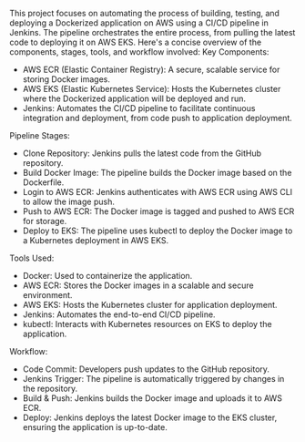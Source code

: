 This project focuses on automating the process of building, testing, and deploying a Dockerized application on AWS using a CI/CD pipeline in Jenkins. The pipeline orchestrates the entire process, from pulling the latest code to deploying it on AWS EKS. Here's a concise overview of the components, stages, tools, and workflow involved:
Key Components:

   - AWS ECR (Elastic Container Registry): A secure, scalable service for storing Docker images.
   - AWS EKS (Elastic Kubernetes Service): Hosts the Kubernetes cluster where the Dockerized application will be deployed and run.
   - Jenkins: Automates the CI/CD pipeline to facilitate continuous integration and deployment, from code push to application deployment.

Pipeline Stages:

   - Clone Repository: Jenkins pulls the latest code from the GitHub repository.
   - Build Docker Image: The pipeline builds the Docker image based on the Dockerfile.
   - Login to AWS ECR: Jenkins authenticates with AWS ECR using AWS CLI to allow the image push.
   - Push to AWS ECR: The Docker image is tagged and pushed to AWS ECR for storage.
   - Deploy to EKS: The pipeline uses kubectl to deploy the Docker image to a Kubernetes deployment in AWS EKS.

Tools Used:

   - Docker: Used to containerize the application.
   - AWS ECR: Stores the Docker images in a scalable and secure environment.
   - AWS EKS: Hosts the Kubernetes cluster for application deployment.
   - Jenkins: Automates the end-to-end CI/CD pipeline.
   - kubectl: Interacts with Kubernetes resources on EKS to deploy the application.

Workflow:

   - Code Commit: Developers push updates to the GitHub repository.
   - Jenkins Trigger: The pipeline is automatically triggered by changes in the repository.
   - Build & Push: Jenkins builds the Docker image and uploads it to AWS ECR.
   - Deploy: Jenkins deploys the latest Docker image to the EKS cluster, ensuring the application is up-to-date.

